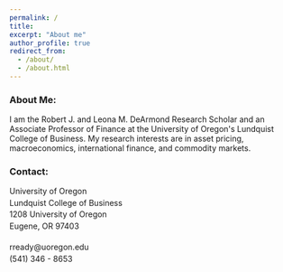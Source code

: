 ```yaml
---
permalink: /
title: 
excerpt: "About me"
author_profile: true
redirect_from: 
  - /about/
  - /about.html
---
```





<h3> About Me: </h3>
<p> I am the Robert J. and Leona M. DeArmond Research Scholar and an Associate Professor of Finance at the University of Oregon's Lundquist College of Business. My research interests are in asset pricing, macroeconomics, international finance, and commodity markets. </p>

<h3> Contact: </h3>
<p style = "margin-top: 0em;margin-bottom :.25em"> University of Oregon </p>
<p style = "margin-top: 0em;margin-bottom :.25em"> Lundquist College of Business </p>
<p style = "margin-top: 0em;margin-bottom :.25em"> 1208 University of Oregon </p>
<p style = "margin-top: 0em;margin-bottom :.25em"> Eugene, OR 97403 </p>
<br>
<p style = "margin-top: 0em;margin-bottom :.25em"> rready@uoregon.edu </p>
<p style = "margin-top: 0em;margin-bottom :.25em"> (541) 346 - 8653 </p>


